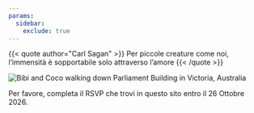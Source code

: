 ```yaml
---
params:
  sidebar:
    exclude: true
---
```


{{< quote author="Carl Sagan" >}}
Per piccole creature come noi, l’immensità è sopportabile solo attraverso l’amore
{{< /quote >}}

![Bibi and Coco walking down Parliament Building in Victoria, Australia](/images/BibiCoco239_web.webp)

Per favore, completa il RSVP che trovi in questo sito entro il 26 Ottobre 2026.
